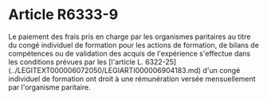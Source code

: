 # Article R6333-9

<p align="left">
  Le paiement des frais pris en charge par les organismes paritaires au titre du congé individuel de formation pour les actions de formation, de bilans de compétences ou de validation des acquis de l'expérience s'effectue dans les conditions prévues par les [l'article L. 6322-25](../LEGITEXT000006072050/LEGIARTI000006904183.md) d'un congé individuel de formation ont droit à une rémunération versée mensuellement par l'organisme paritaire.<br />
</p>